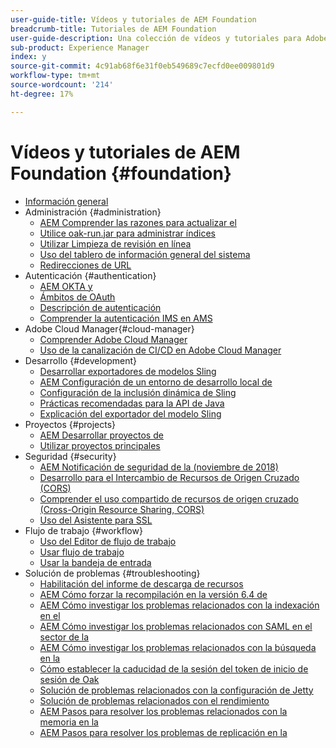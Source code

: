 ```yaml
---
user-guide-title: Vídeos y tutoriales de AEM Foundation
breadcrumb-title: Tutoriales de AEM Foundation
user-guide-description: Una colección de vídeos y tutoriales para Adobe Experience Manager Foundation.
sub-product: Experience Manager
index: y
source-git-commit: 4c91ab68f6e31f0eb549689c7ecfd0ee009801d9
workflow-type: tm+mt
source-wordcount: '214'
ht-degree: 17%

---
```



# Vídeos y tutoriales de AEM Foundation {#foundation}

+ [Información general](./overview.md)
+ Administración {#administration}
   + [AEM Comprender las razones para actualizar el](./administration/understand-reasons-to-upgrade.md)
   + [Utilice oak-run.jar para administrar índices](./administration/use-oak-run-jar-to-manage-indexes.md)
   + [Utilizar Limpieza de revisión en línea](./administration/use-online-revision-clean-up.md)
   + [Uso del tablero de información general del sistema](./administration/use-the-system-overview-dashboard.md)
   + [Redirecciones de URL](./administration/url-redirection.md)
+ Autenticación {#authentication}
   + [AEM OKTA y](authentication/okta-saml-integration.md)
   + [Ámbitos de OAuth](authentication/oauth-code-sample-develop.md)
   + [Descripción de autenticación](authentication/authentication-support-article-understand.md)
   + [Comprender la autenticación IMS en AMS](authentication/adobe-ims-authentication-technical-video-understand.md)
+ Adobe Cloud Manager{#cloud-manager}
   + [Comprender Adobe Cloud Manager](./cloud-manager/understand-cloud-manager-for-aem.md)
   + [Uso de la canalización de CI/CD en Adobe Cloud Manager](./cloud-manager/use-the-cicd-pipeline-in-cloud-manager-for-aem.md)
+ Desarrollo {#development}
   + [Desarrollar exportadores de modelos Sling](./development/develop-sling-model-exporter.md)
   + [AEM Configuración de un entorno de desarrollo local de](./development/set-up-a-local-aem-development-environment.md)
   + [Configuración de la inclusión dinámica de Sling](./development/set-up-sling-dynamic-include.md)
   + [Prácticas recomendadas para la API de Java](./development/understand-java-api-best-practices.md)
   + [Explicación del exportador del modelo Sling](./development/understand-sling-model-exporter.md)
+ Proyectos {#projects}
   + [AEM Desarrollar proyectos de](./projects/develop-aem-projects.md)
   + [Utilizar proyectos principales](./projects/use-project-masters.md)
+ Seguridad {#security}
   + [AEM Notificación de seguridad de la (noviembre de 2018)](./security/aem-security-notification-2018-11.md)
   + [Desarrollo para el Intercambio de Recursos de Origen Cruzado (CORS)](./security/develop-for-cross-origin-resource-sharing.md)
   + [Comprender el uso compartido de recursos de origen cruzado (Cross-Origin Resource Sharing, CORS)](./security/understand-cross-origin-resource-sharing.md)
   + [Uso del Asistente para SSL](./security/use-the-ssl-wizard.md)
+ Flujo de trabajo {#workflow}
   + [Uso del Editor de flujo de trabajo](./workflow/use-the-workflow-editor.md)
   + [Usar flujo de trabajo](./workflow/use-workflow.md)
   + [Usar la bandeja de entrada](./workflow/use-the-inbox.md)
+ Solución de problemas {#troubleshooting}
   + [Habilitación del informe de descarga de recursos](./troubleshooting/how-to-enable-asset-download-report.md)
   + [AEM Cómo forzar la recompilación en la versión 6.4 de](./troubleshooting/how-to-force-recompilation.md)
   + [AEM Cómo investigar los problemas relacionados con la indexación en el](./troubleshooting/how-to-investigate-indexing-related-issues.md)
   + [AEM Cómo investigar los problemas relacionados con SAML en el sector de la](./troubleshooting/how-to-investigate-saml-related-issues.md)
   + [AEM Cómo investigar los problemas relacionados con la búsqueda en la](./troubleshooting/how-to-investigate-search-related-issues.md)
   + [Cómo establecer la caducidad de la sesión del token de inicio de sesión de Oak](./troubleshooting/how-to-set-the-oak-login-token-session-expiration.md)
   + [Solución de problemas relacionados con la configuración de Jetty](./troubleshooting/how-to-troubleshoot-issues-related-to-jetty-configuration.md)
   + [Solución de problemas relacionados con el rendimiento](./troubleshooting/how-to-troubleshoot-performance-related-issues.md)
   + [AEM Pasos para resolver los problemas relacionados con la memoria en la](./troubleshooting/steps-to-resolve-memory-related-issues.md)
   + [AEM Pasos para resolver los problemas de replicación en la](./troubleshooting/steps-to-resolve-replication-issues.md)
